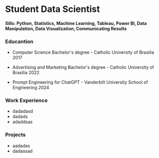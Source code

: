 # Student Data Scientist

#### Sills: Python, Statistics, Machine Learning, Tableau, Power BI, Data Manipulation, Data Visualization, Communicating Results

### Educantion

- Computer Science Bachelor's degree - Catholic University of Brasilia 2017

- Advertising and Marketing Bachelor's degree - Catholic University of Brasilia 2022

- Prompt Engineering for ChatGPT - Vanderbilt University School of Engineering 2024


### Work Experience
- dadadasd
- dadads
- adaddsas

### Projects
- aadadas
- dadassad
